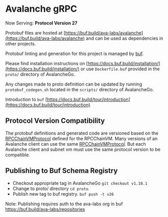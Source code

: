 # Avalanche gRPC

Now Serving: **Protocol Version 27**

Protobuf files are hosted at
[https://buf.build/ava-labs/avalanche](https://buf.build/ava-labs/avalanche) and
can be used as dependencies in other projects.

Protobuf linting and generation for this project is managed by
[buf](https://github.com/bufbuild/buf).

Please find installation instructions on
[https://docs.buf.build/installation/](https://docs.buf.build/installation/) or
use `Dockerfile.buf` provided in the `proto/` directory of AvalancheGo.

Any changes made to proto definition can be updated by running
`protobuf_codegen.sh` located in the `scripts/` directory of AvalancheGo.

Introduction to `buf`
[https://docs.buf.build/tour/introduction](https://docs.buf.build/tour/introduction)

## Protocol Version Compatibility

The protobuf definitions and generated code are versioned based on the
[RPCChainVMProtocol](../version/version.go#L13) defined for the RPCChainVM.
Many versions of an Avalanche client can use the same
[RPCChainVMProtocol](../version/version.go#L13). But each Avalanche client and
subnet vm must use the same protocol version to be compatible.

## Publishing to Buf Schema Registry

- Checkout appropriate tag in AvalancheGo `git checkout v1.10.1`
- Change to proto/ directory `cd proto`.
- Publish new tag to buf registry. `buf push -t v26`

Note: Publishing requires auth to the ava-labs org in buf
https://buf.build/ava-labs/repositories